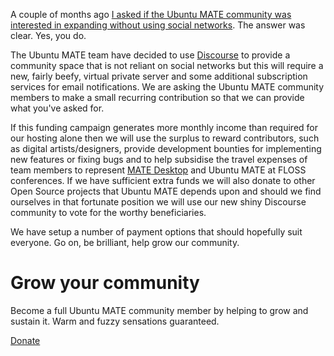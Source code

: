 <!--
.. title: Ubuntu MATE community donations
.. slug: ubuntu-mate-community-donations
.. date: 2014-11-07 21:45:13 UTC
.. tags: Ubuntu,MATE,community,donate
.. link: https://ubuntu-mate.org/donate/
.. description: Donate and help grown the Ubuntu MATE community
.. type: text
.. author: Martin Wimpress
-->

A couple of months ago [I asked if the Ubuntu MATE community was interested in
expanding without using social networks](/blog/alternative-community-forum-poll/).
The answer was clear. Yes, you do.

The Ubuntu MATE team have decided to use [Discourse](http://www.discourse.org/)
to provide a community space that is not reliant on social networks but this
will require a new, fairly beefy, virtual private server and some additional
subscription services for email notifications. We are asking the Ubuntu MATE
community members to make a small recurring contribution so that we can
provide what you've asked for.

If this funding campaign generates more monthly income than required for our
hosting alone then we will use the surplus to reward contributors, such as
digital artists/designers, provide development bounties for implementing
new features or fixing bugs and to help subsidise the travel expenses of team
members to represent [MATE Desktop](http://mate-desktop.org) and Ubuntu MATE
at FLOSS conferences. If we have sufficient extra funds we will also donate
to other Open Source projects that Ubuntu MATE depends upon and should we find
ourselves in that fortunate position we will use our new shiny Discourse
community to vote for the worthy beneficiaries.

We have setup a number of payment options that should hopefully suit everyone.
Go on, be brilliant, help grow our community.

<div class="bs-component">
    <div class="jumbotron">
        <h1>Grow your community</h1>
        <p>Become a full Ubuntu MATE community member by helping to grow and
        sustain it. Warm and fuzzy sensations guaranteed.</p>
        <a href="/donate/" class="btn btn-primary btn-lg">Donate</a>
        </p>
    </div>
</div>
